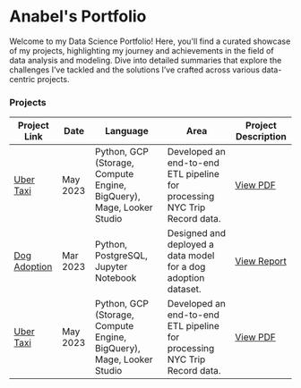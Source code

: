 # Anabel's Portfolio

Welcome to my Data Science Portfolio! Here, you'll find a curated showcase of my projects, highlighting my journey and achievements in the field of data analysis and modeling. Dive into detailed summaries that explore the challenges I’ve tackled and the solutions I’ve crafted across various data-centric projects.

### Projects

| Project Link | Date | Language | Area | Project Description |
|---------|-----------------|-------|---------------------|---------------|
| [Uber Taxi](https://www.projectwebsite.com) | May 2023 | Python, GCP (Storage, Compute Engine, BigQuery), Mage, Looker Studio | Developed an end-to-end ETL pipeline for processing NYC Trip Record data. | [View PDF](https://www.example.com/path/to/your/uber-project-documentation.pdf) |
| [Dog Adoption](https://www.anotherprojectsite.com) | Mar 2023 | Python, PostgreSQL, Jupyter Notebook | Designed and deployed a data model for a dog adoption dataset. | [View Report](https://www.example.com/path/to/your/dog-adoption-report.pdf) |
| [Uber Taxi](https://www.projectwebsite.com) | May 2023 | Python, GCP (Storage, Compute Engine, BigQuery), Mage, Looker Studio | Developed an end-to-end ETL pipeline for processing NYC Trip Record data. | [View PDF](https://www.example.com/path/to/your/uber-project-documentation.pdf) |
